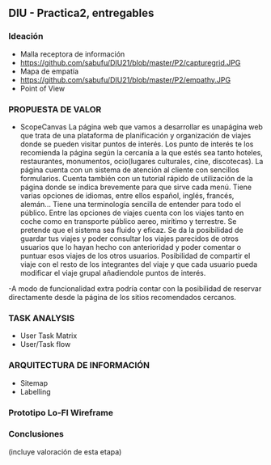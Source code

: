 ## DIU - Practica2, entregables

### Ideación 
* Malla receptora de información 
* https://github.com/sabufu/DIU21/blob/master/P2/capturegrid.JPG
* Mapa de empatía
* https://github.com/sabufu/DIU21/blob/master/P2/empathy.JPG
* Point of View 


### PROPUESTA DE VALOR
* ScopeCanvas
La página web que vamos a desarrollar es unapágina web que trata de una plataforma de planificación y organización de viajes donde se pueden visitar puntos de interés. Los punto de interés te los recomienda la página según la cercanía a la que estés sea tanto hoteles, restaurantes, monumentos, ocio(lugares culturales, cine, discotecas). La página cuenta con un sistema de atención al cliente con sencillos formularios. Cuenta también con un tutorial rápido de utilización de la página donde se indica brevemente para que sirve cada menú. Tiene varias opciones de idiomas, entre ellos español, inglés, francés, alemán... Tiene una terminología sencilla de entender para todo el público. Entre las opciones de viajes cuenta con los viajes tanto en coche como en transporte público aereo, mirítimo y terrestre. Se pretende que el sistema sea fluido y eficaz. Se da la posibilidad de guardar tus viajes y poder consultar los viajes parecidos de otros usuarios que lo hayan hecho con anterioridad y poder comentar o puntuar esos viajes de los otros usuarios. Posibilidad de compartir el viaje con el resto de los integrantes del viaje y que cada usuario pueda modificar el viaje grupal añadiendole puntos de interés.

-A modo de funcionalidad extra podría contar con la posibilidad de reservar directamente desde la página de los sitios recomendados cercanos.         


### TASK ANALYSIS

* User Task Matrix 
* User/Task flow


### ARQUITECTURA DE INFORMACIÓN

* Sitemap 
* Labelling 


### Prototipo Lo-FI Wireframe 


### Conclusiones  
(incluye valoración de esta etapa)
